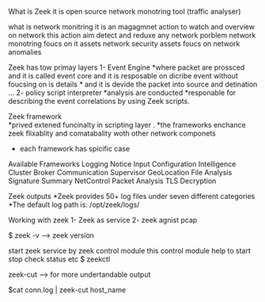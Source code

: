 
What is Zeek 
it is  open source  network monotring tool (traffic analyser)

what is network monitring 
it is an magagmnet action to watch and overview on network this action aim detect and reduxe any network  porblem 
network monotring foucs on it assets 
network security assets foucs on network anomalies

Zeek has tow primay layers 
1- Event Engine 
    *where packet are prossced and it is called event core and it is resposable on dicribe event without foucsing on is details 
    * and it is devide the packet into source and detination ...
2- policy script interpreter 
   *analysis are conducted
   *responable for describing the event correlations by using Zeek scripts.
   
Zeek framework  
*prived extened funcinalty in scripting layer .
*the frameworks enchance zeek flixablity and comatabality woth other network componets 
* each framework has spicific case 

Available Frameworks
Logging	Notice	Input	Configuration	Intelligence
Cluster	Broker Communication	Supervisor	GeoLocation	File Analysis
Signature	Summary	NetControl	Packet Analysis	TLS Decryption

Zeek outputs 
*Zeek provides 50+ log files under seven different categories
*The default log path is: /opt/zeek/logs/ 

Working with zeek 
1- Zeek as service 
2- zeek agnist pcap

$ zeek -v  --> zeek version 

start zeek service  by zeek control module  this control module help to start stop check status  etc 
 $ zeekctl 
 
 zeek-cut -->  for more undertandable output 
 
 $cat conn.log  | zeek-cut host_name
